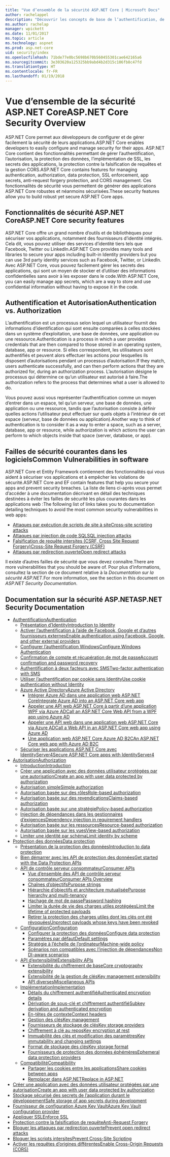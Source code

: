 ```yaml
---
title: "Vue d’ensemble de la sécurité ASP.NET Core | Microsoft Docs"
author: rachelappel
description: "Découvrir les concepts de base de l’authentification, de l’autorisation et de la sécurité dans ASP.NET Core"
ms.author: rachelap
manager: wpickett
ms.date: 11/01/2017
ms.topic: article
ms.technology: aspnet
ms.prod: asp.net-core
uid: security/index
ms.openlocfilehash: 71bde77e0bc5698b670b560455301cae642165a6
ms.sourcegitcommit: 3e303620a125325bb9abd4b2d315c106fb8c47fd
ms.translationtype: HT
ms.contentlocale: fr-FR
ms.lasthandoff: 01/19/2018
---
```

# <a name="aspnet-core-security-overview"></a><span data-ttu-id="8a432-103">Vue d’ensemble de la sécurité ASP.NET Core</span><span class="sxs-lookup"><span data-stu-id="8a432-103">ASP.NET Core Security Overview</span></span>

<span data-ttu-id="8a432-104">ASP.NET Core permet aux développeurs de configurer et de gérer facilement la sécurité de leurs applications.</span><span class="sxs-lookup"><span data-stu-id="8a432-104">ASP.NET Core enables developers to easily configure and manage security for their apps.</span></span> <span data-ttu-id="8a432-105">ASP.NET Core contient des fonctionnalités permettant de gérer l’authentification, l’autorisation, la protection des données, l’implémentation de SSL, les secrets des applications, la protection contre la falsification de requêtes et la gestion CORS.</span><span class="sxs-lookup"><span data-stu-id="8a432-105">ASP.NET Core contains features for managing authentication, authorization, data protection, SSL enforcement, app secrets, anti-request forgery protection, and CORS management.</span></span> <span data-ttu-id="8a432-106">Ces fonctionnalités de sécurité vous permettent de générer des applications ASP.NET Core robustes et néanmoins sécurisées.</span><span class="sxs-lookup"><span data-stu-id="8a432-106">These security features allow you to build robust yet secure ASP.NET Core apps.</span></span> 

## <a name="aspnet-core-security-features"></a><span data-ttu-id="8a432-107">Fonctionnalités de sécurité ASP.NET Core</span><span class="sxs-lookup"><span data-stu-id="8a432-107">ASP.NET Core security features</span></span>

<span data-ttu-id="8a432-108">ASP.NET Core offre un grand nombre d’outils et de bibliothèques pour sécuriser vos applications, notamment des fournisseurs d’identité intégrés. Cela dit, vous pouvez utiliser des services d’identité tiers tels que Facebook, Twitter ou LinkedIn.</span><span class="sxs-lookup"><span data-stu-id="8a432-108">ASP.NET Core provides many tools and libraries to secure your apps including built-in Identity providers but you can use 3rd party identity services such as Facebook, Twitter, or LinkedIn.</span></span> <span data-ttu-id="8a432-109">Avec ASP.NET Core, vous pouvez facilement gérer les secrets des applications, qui sont un moyen de stocker et d’utiliser des informations confidentielles sans avoir à les exposer dans le code.</span><span class="sxs-lookup"><span data-stu-id="8a432-109">With ASP.NET Core, you can easily manage app secrets, which are a way to store and use confidential information without having to expose it in the code.</span></span> 

## <a name="authentication-vs-authorization"></a><span data-ttu-id="8a432-110">Authentification et Autorisation</span><span class="sxs-lookup"><span data-stu-id="8a432-110">Authentication vs. Authorization</span></span>

<span data-ttu-id="8a432-111">L’authentification est un processus selon lequel un utilisateur fournit des informations d’identification qui sont ensuite comparées à celles stockées dans un système d’exploitation, une base de données, une application ou une ressource.</span><span class="sxs-lookup"><span data-stu-id="8a432-111">Authentication is a process in which a user provides credentials that are then compared to those stored in an operating system, database, app or resource.</span></span> <span data-ttu-id="8a432-112">Si elles correspondent, les utilisateurs sont authentifiés et peuvent alors effectuer les actions pour lesquelles ils disposent d’autorisations pendant un processus d’autorisation.</span><span class="sxs-lookup"><span data-stu-id="8a432-112">If they match, users authenticate successfully, and can then perform actions that they are authorized for, during an authorization process.</span></span> <span data-ttu-id="8a432-113">L’autorisation désigne le processus qui détermine ce qu’un utilisateur est autorisé à faire.</span><span class="sxs-lookup"><span data-stu-id="8a432-113">The authorization refers to the process that determines what a user is allowed to do.</span></span> 

<span data-ttu-id="8a432-114">Vous pouvez aussi vous représenter l’authentification comme un moyen d’entrer dans un espace, tel qu’un serveur, une base de données, une application ou une ressource, tandis que l’autorisation consiste à définir quelles actions l’utilisateur peut effectuer sur quels objets à l’intérieur de cet espace (serveur, base de données ou application).</span><span class="sxs-lookup"><span data-stu-id="8a432-114">Another way to think of authentication is to consider it as a way to enter a space, such as a server, database, app or resource, while authorization is which actions the user can perform to which objects inside that space (server, database, or app).</span></span>

## <a name="common-vulnerabilities-in-software"></a><span data-ttu-id="8a432-115">Failles de sécurité courantes dans les logiciels</span><span class="sxs-lookup"><span data-stu-id="8a432-115">Common Vulnerabilities in software</span></span>

<span data-ttu-id="8a432-116">ASP.NET Core et Entity Framework contiennent des fonctionnalités qui vous aident à sécuriser vos applications et à empêcher les violations de sécurité.</span><span class="sxs-lookup"><span data-stu-id="8a432-116">ASP.NET Core and EF contain features that help you secure your apps and prevent security breaches.</span></span> <span data-ttu-id="8a432-117">La liste de liens ci-après vous permet d’accéder à une documentation décrivant en détail des techniques destinées à éviter les failles de sécurité les plus courantes dans les applications web :</span><span class="sxs-lookup"><span data-stu-id="8a432-117">The following list of links takes you to documentation detailing techniques to avoid the most common security vulnerabilities in web apps:</span></span>

* [<span data-ttu-id="8a432-118">Attaques par exécution de scripts de site à site</span><span class="sxs-lookup"><span data-stu-id="8a432-118">Cross-site scripting attacks</span></span>](https://docs.microsoft.com/aspnet/core/security/cross-site-scripting)
* [<span data-ttu-id="8a432-119">Attaques par injection de code SQL</span><span class="sxs-lookup"><span data-stu-id="8a432-119">SQL injection attacks</span></span>](https://docs.microsoft.com/ef/core/querying/raw-sql)
* [<span data-ttu-id="8a432-120">Falsification de requête intersites (CSRF, Cross Site Request Forgery)</span><span class="sxs-lookup"><span data-stu-id="8a432-120">Cross-Site Request Forgery (CSRF)</span></span>](https://docs.microsoft.com/aspnet/core/security/anti-request-forgery)
* [<span data-ttu-id="8a432-121">Attaques par redirection ouverte</span><span class="sxs-lookup"><span data-stu-id="8a432-121">Open redirect attacks</span></span>](https://docs.microsoft.com/aspnet/core/security/preventing-open-redirects)

<span data-ttu-id="8a432-122">Il existe d’autres failles de sécurité que vous devez connaître.</span><span class="sxs-lookup"><span data-stu-id="8a432-122">There are more vulnerabilities that you should be aware of.</span></span> <span data-ttu-id="8a432-123">Pour plus d’informations, consultez la section de ce document relative à la *Documentation sur la sécurité ASP.NET*.</span><span class="sxs-lookup"><span data-stu-id="8a432-123">For more information, see the section in this document on *ASP.NET Security Documentation*.</span></span> 

## <a name="aspnet-security-documentation"></a><span data-ttu-id="8a432-124">Documentation sur la sécurité ASP.NET</span><span class="sxs-lookup"><span data-stu-id="8a432-124">ASP.NET Security Documentation</span></span>

*   [<span data-ttu-id="8a432-125">Authentification</span><span class="sxs-lookup"><span data-stu-id="8a432-125">Authentication</span></span>](authentication/index.md)
    *   [<span data-ttu-id="8a432-126">Présentation d’Identity</span><span class="sxs-lookup"><span data-stu-id="8a432-126">Introduction to Identity</span></span>](authentication/identity.md)
    *   [<span data-ttu-id="8a432-127">Activer l’authentification à l’aide de Facebook, Google et d’autres fournisseurs externes</span><span class="sxs-lookup"><span data-stu-id="8a432-127">Enable authentication using Facebook, Google, and other external providers</span></span>](authentication/social/index.md)
    * [<span data-ttu-id="8a432-128">Configurer l’authentification Windows</span><span class="sxs-lookup"><span data-stu-id="8a432-128">Configure Windows Authentication</span></span>](authentication/windowsauth.md)
    *   [<span data-ttu-id="8a432-129">Confirmation de compte et récupération de mot de passe</span><span class="sxs-lookup"><span data-stu-id="8a432-129">Account confirmation and password recovery</span></span>](authentication/accconfirm.md)
    *   [<span data-ttu-id="8a432-130">Authentification à deux facteurs avec SMS</span><span class="sxs-lookup"><span data-stu-id="8a432-130">Two-factor authentication with SMS</span></span>](authentication/2fa.md) 
    *   [<span data-ttu-id="8a432-131">Utiliser l’authentification par cookie sans Identity</span><span class="sxs-lookup"><span data-stu-id="8a432-131">Use cookie authentication without Identity</span></span>](authentication/cookie.md)
    *   [<span data-ttu-id="8a432-132">Azure Active Directory</span><span class="sxs-lookup"><span data-stu-id="8a432-132">Azure Active Directory</span></span>](authentication/azure-active-directory/index.md)
        *   [<span data-ttu-id="8a432-133">Intégrer Azure AD dans une application web ASP.NET Core</span><span class="sxs-lookup"><span data-stu-id="8a432-133">Integrate Azure AD into an ASP.NET Core web app</span></span>](https://azure.microsoft.com/documentation/samples/active-directory-dotnet-webapp-openidconnect-aspnetcore/)
        *   [<span data-ttu-id="8a432-134">Appeler une API web ASP.NET Core à partir d’une application WPF via Azure AD</span><span class="sxs-lookup"><span data-stu-id="8a432-134">Call an ASP.NET Core Web API from a WPF app using Azure AD</span></span>](https://azure.microsoft.com/documentation/samples/active-directory-dotnet-native-aspnetcore/)
        *   [<span data-ttu-id="8a432-135">Appeler une API web dans une application web ASP.NET Core via Azure AD</span><span class="sxs-lookup"><span data-stu-id="8a432-135">Call a Web API in an ASP.NET Core web app using Azure AD</span></span>](https://azure.microsoft.com/documentation/samples/active-directory-dotnet-webapp-webapi-openidconnect-aspnetcore/)
        *   [<span data-ttu-id="8a432-136">Une application web ASP.NET Core Azure AD B2C</span><span class="sxs-lookup"><span data-stu-id="8a432-136">An ASP.NET Core web app with Azure AD B2C</span></span>](https://azure.microsoft.com/resources/samples/active-directory-b2c-dotnetcore-webapp/)
    *   [<span data-ttu-id="8a432-137">Sécuriser les applications ASP.NET Core avec IdentityServer4</span><span class="sxs-lookup"><span data-stu-id="8a432-137">Secure ASP.NET Core apps with IdentityServer4</span></span>](https://identityserver4.readthedocs.io)
*   [<span data-ttu-id="8a432-138">Autorisation</span><span class="sxs-lookup"><span data-stu-id="8a432-138">Authorization</span></span>](authorization/index.md)
    *   [<span data-ttu-id="8a432-139">Introduction</span><span class="sxs-lookup"><span data-stu-id="8a432-139">Introduction</span></span>](authorization/introduction.md)
    *   [<span data-ttu-id="8a432-140">Créer une application avec des données utilisateur protégées par une autorisation</span><span class="sxs-lookup"><span data-stu-id="8a432-140">Create an app with user data protected by authorization</span></span>](xref:security/authorization/secure-data)
    *   [<span data-ttu-id="8a432-141">Autorisation simple</span><span class="sxs-lookup"><span data-stu-id="8a432-141">Simple authorization</span></span>](authorization/simple.md)
    *   [<span data-ttu-id="8a432-142">Autorisation basée sur des rôles</span><span class="sxs-lookup"><span data-stu-id="8a432-142">Role-based authorization</span></span>](authorization/roles.md)
    *   [<span data-ttu-id="8a432-143">Autorisation basée sur des revendications</span><span class="sxs-lookup"><span data-stu-id="8a432-143">Claims-based authorization</span></span>](authorization/claims.md)
    *   [<span data-ttu-id="8a432-144">Autorisation basée sur une stratégie</span><span class="sxs-lookup"><span data-stu-id="8a432-144">Policy-based authorization</span></span>](authorization/policies.md)
    *   [<span data-ttu-id="8a432-145">Injection de dépendances dans les gestionnaires d’exigences</span><span class="sxs-lookup"><span data-stu-id="8a432-145">Dependency injection in requirement handlers</span></span>](authorization/dependencyinjection.md)
    *   [<span data-ttu-id="8a432-146">Autorisation basée sur les ressources</span><span class="sxs-lookup"><span data-stu-id="8a432-146">Resource-based authorization</span></span>](authorization/resourcebased.md)
    *   [<span data-ttu-id="8a432-147">Autorisation basée sur les vues</span><span class="sxs-lookup"><span data-stu-id="8a432-147">View-based authorization</span></span>](authorization/views.md)
    *   [<span data-ttu-id="8a432-148">Limiter une identité par schéma</span><span class="sxs-lookup"><span data-stu-id="8a432-148">Limit identity by scheme</span></span>](authorization/limitingidentitybyscheme.md)
*   [<span data-ttu-id="8a432-149">Protection des données</span><span class="sxs-lookup"><span data-stu-id="8a432-149">Data protection</span></span>](data-protection/index.md)
    *   [<span data-ttu-id="8a432-150">Présentation de la protection des données</span><span class="sxs-lookup"><span data-stu-id="8a432-150">Introduction to data protection</span></span>](data-protection/introduction.md)
    *   [<span data-ttu-id="8a432-151">Bien démarrer avec les API de protection des données</span><span class="sxs-lookup"><span data-stu-id="8a432-151">Get started with the Data Protection APIs</span></span>](data-protection/using-data-protection.md)
    *   [<span data-ttu-id="8a432-152">API de contrôle serveur consommateur</span><span class="sxs-lookup"><span data-stu-id="8a432-152">Consumer APIs</span></span>](data-protection/consumer-apis/index.md)
        *   [<span data-ttu-id="8a432-153">Vue d’ensemble des API de contrôle serveur consommateur</span><span class="sxs-lookup"><span data-stu-id="8a432-153">Consumer APIs Overview</span></span>](data-protection/consumer-apis/overview.md)
        *   [<span data-ttu-id="8a432-154">Chaînes d’objectifs</span><span class="sxs-lookup"><span data-stu-id="8a432-154">Purpose strings</span></span>](data-protection/consumer-apis/purpose-strings.md)
        *   [<span data-ttu-id="8a432-155">Hiérarchie d’objectifs et architecture mutualisée</span><span class="sxs-lookup"><span data-stu-id="8a432-155">Purpose hierarchy and multi-tenancy</span></span>](data-protection/consumer-apis/purpose-strings-multitenancy.md)
        *   [<span data-ttu-id="8a432-156">Hachage de mot de passe</span><span class="sxs-lookup"><span data-stu-id="8a432-156">Password hashing</span></span>](data-protection/consumer-apis/password-hashing.md)
        *   [<span data-ttu-id="8a432-157">Limiter la durée de vie des charges utiles protégées</span><span class="sxs-lookup"><span data-stu-id="8a432-157">Limit the lifetime of protected payloads</span></span>](data-protection/consumer-apis/limited-lifetime-payloads.md)
        *   [<span data-ttu-id="8a432-158">Retirer la protection des charges utiles dont les clés ont été révoquées</span><span class="sxs-lookup"><span data-stu-id="8a432-158">Unprotect payloads whose keys have been revoked</span></span>](data-protection/consumer-apis/dangerous-unprotect.md)
    *   [<span data-ttu-id="8a432-159">Configuration</span><span class="sxs-lookup"><span data-stu-id="8a432-159">Configuration</span></span>](data-protection/configuration/index.md)
        *   [<span data-ttu-id="8a432-160">Configurer la protection des données</span><span class="sxs-lookup"><span data-stu-id="8a432-160">Configure data protection</span></span>](data-protection/configuration/overview.md)
        *   [<span data-ttu-id="8a432-161">Paramètres par défaut</span><span class="sxs-lookup"><span data-stu-id="8a432-161">Default settings</span></span>](data-protection/configuration/default-settings.md)
        *   [<span data-ttu-id="8a432-162">Stratégie à l’échelle de l’ordinateur</span><span class="sxs-lookup"><span data-stu-id="8a432-162">Machine-wide policy</span></span>](data-protection/configuration/machine-wide-policy.md)
        *   [<span data-ttu-id="8a432-163">Scénarios non compatibles avec l’injection de dépendances</span><span class="sxs-lookup"><span data-stu-id="8a432-163">Non DI-aware scenarios</span></span>](data-protection/configuration/non-di-scenarios.md)
    *   [<span data-ttu-id="8a432-164">API d’extensibilité</span><span class="sxs-lookup"><span data-stu-id="8a432-164">Extensibility APIs</span></span>](data-protection/extensibility/index.md)
        *   [<span data-ttu-id="8a432-165">Extensibilité du chiffrement de base</span><span class="sxs-lookup"><span data-stu-id="8a432-165">Core cryptography extensibility</span></span>](data-protection/extensibility/core-crypto.md)
        *   [<span data-ttu-id="8a432-166">Extensibilité de la gestion de clés</span><span class="sxs-lookup"><span data-stu-id="8a432-166">Key management extensibility</span></span>](data-protection/extensibility/key-management.md)
        *   [<span data-ttu-id="8a432-167">API diverses</span><span class="sxs-lookup"><span data-stu-id="8a432-167">Miscellaneous APIs</span></span>](data-protection/extensibility/misc-apis.md)
    *   [<span data-ttu-id="8a432-168">Implémentation</span><span class="sxs-lookup"><span data-stu-id="8a432-168">Implementation</span></span>](data-protection/implementation/index.md)
        *   [<span data-ttu-id="8a432-169">Détails du chiffrement authentifié</span><span class="sxs-lookup"><span data-stu-id="8a432-169">Authenticated encryption details</span></span>](data-protection/implementation/authenticated-encryption-details.md)
        *   [<span data-ttu-id="8a432-170">Dérivation de sous-clé et chiffrement authentifié</span><span class="sxs-lookup"><span data-stu-id="8a432-170">Subkey derivation and authenticated encryption</span></span>](data-protection/implementation/subkeyderivation.md)
        *   [<span data-ttu-id="8a432-171">En-têtes de contexte</span><span class="sxs-lookup"><span data-stu-id="8a432-171">Context headers</span></span>](data-protection/implementation/context-headers.md)
        *   [<span data-ttu-id="8a432-172">Gestion des clés</span><span class="sxs-lookup"><span data-stu-id="8a432-172">Key management</span></span>](data-protection/implementation/key-management.md)
        *   [<span data-ttu-id="8a432-173">Fournisseurs de stockage de clés</span><span class="sxs-lookup"><span data-stu-id="8a432-173">Key storage providers</span></span>](data-protection/implementation/key-storage-providers.md)
        *   [<span data-ttu-id="8a432-174">Chiffrement à clé au repos</span><span class="sxs-lookup"><span data-stu-id="8a432-174">Key encryption at rest</span></span>](data-protection/implementation/key-encryption-at-rest.md)
        *   [<span data-ttu-id="8a432-175">Immuabilité des clés et modification des paramètres</span><span class="sxs-lookup"><span data-stu-id="8a432-175">Key immutability and changing settings</span></span>](data-protection/implementation/key-immutability.md)
        *   [<span data-ttu-id="8a432-176">Format de stockage des clés</span><span class="sxs-lookup"><span data-stu-id="8a432-176">Key storage format</span></span>](data-protection/implementation/key-storage-format.md)
        *   [<span data-ttu-id="8a432-177">Fournisseurs de protection des données éphémères</span><span class="sxs-lookup"><span data-stu-id="8a432-177">Ephemeral data protection providers</span></span>](data-protection/implementation/key-storage-ephemeral.md)
    *   [<span data-ttu-id="8a432-178">Compatibilité</span><span class="sxs-lookup"><span data-stu-id="8a432-178">Compatibility</span></span>](data-protection/compatibility/index.md)
        *   [<span data-ttu-id="8a432-179">Partager les cookies entre les applications</span><span class="sxs-lookup"><span data-stu-id="8a432-179">Share cookies between apps</span></span>](data-protection/compatibility/cookie-sharing.md)
        *   [<span data-ttu-id="8a432-180">Remplacer <machineKey> dans ASP.NET</span><span class="sxs-lookup"><span data-stu-id="8a432-180">Replace <machineKey> in ASP.NET</span></span>](data-protection/compatibility/replacing-machinekey.md)
*   [<span data-ttu-id="8a432-181">Créer une application avec des données utilisateur protégées par une autorisation</span><span class="sxs-lookup"><span data-stu-id="8a432-181">Create an app with user data protected by authorization</span></span>](xref:security/authorization/secure-data)
*   [<span data-ttu-id="8a432-182">Stockage sécurisé des secrets de l’application durant le développement</span><span class="sxs-lookup"><span data-stu-id="8a432-182">Safe storage of app secrets during development</span></span>](app-secrets.md)
*   [<span data-ttu-id="8a432-183">Fournisseur de configuration Azure Key Vault</span><span class="sxs-lookup"><span data-stu-id="8a432-183">Azure Key Vault configuration provider</span></span>](key-vault-configuration.md)
*   [<span data-ttu-id="8a432-184">Appliquer SSL</span><span class="sxs-lookup"><span data-stu-id="8a432-184">Enforce SSL</span></span>](enforcing-ssl.md)
*   [<span data-ttu-id="8a432-185">Protection contre la falsification de requête</span><span class="sxs-lookup"><span data-stu-id="8a432-185">Anti-Request Forgery</span></span>](anti-request-forgery.md)
*   [<span data-ttu-id="8a432-186">Bloquer les attaques par redirection ouverte</span><span class="sxs-lookup"><span data-stu-id="8a432-186">Prevent open redirect attacks</span></span>](preventing-open-redirects.md)
*   [<span data-ttu-id="8a432-187">Bloquer les scripts intersites</span><span class="sxs-lookup"><span data-stu-id="8a432-187">Prevent Cross-Site Scripting</span></span>](cross-site-scripting.md)
*   [<span data-ttu-id="8a432-188">Activer les requêtes d’origines différentes</span><span class="sxs-lookup"><span data-stu-id="8a432-188">Enable Cross-Origin Requests (CORS)</span></span>](cors.md)
